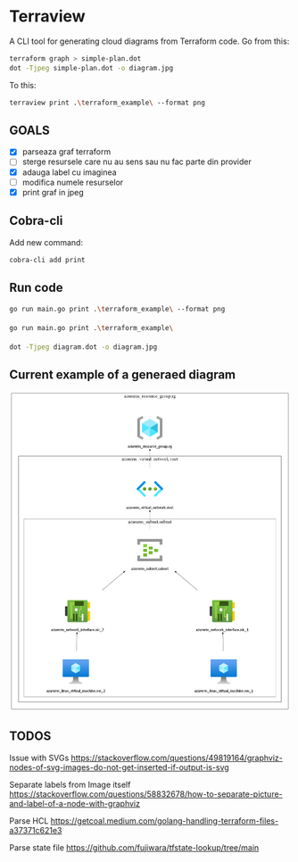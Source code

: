 # Terraview

A CLI tool for generating cloud diagrams from Terraform code.
Go from this:

```bash
terraform graph > simple-plan.dot
dot -Tjpeg simple-plan.dot -o diagram.jpg
```

To this:

```bash
terraview print .\terraform_example\ --format png
```

## GOALS

- [x] parseaza graf terraform
- [ ] sterge resursele care nu au sens sau nu fac parte din provider
- [x] adauga label cu imaginea
- [ ] modifica numele resurselor
- [x] print graf in jpeg

## Cobra-cli

Add new command:

```bash
cobra-cli add print  
```

## Run code

```bash
go run main.go print .\terraform_example\ --format png

go run main.go print .\terraform_example\ 

dot -Tjpeg diagram.dot -o diagram.jpg
```

## Current example of a generaed diagram 

![Simple diagram](diagram_20240609_004307.png)

## TODOS

Issue with SVGs
https://stackoverflow.com/questions/49819164/graphviz-nodes-of-svg-images-do-not-get-inserted-if-output-is-svg

Separate labels from Image itself
https://stackoverflow.com/questions/58832678/how-to-separate-picture-and-label-of-a-node-with-graphviz

Parse HCL
https://getcoal.medium.com/golang-handling-terraform-files-a37371c621e3

Parse state file
https://github.com/fujiwara/tfstate-lookup/tree/main
